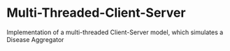 # Multi-Threaded-Client-Server
Implementation of a multi-threaded Client-Server model, which simulates a Disease Aggregator
